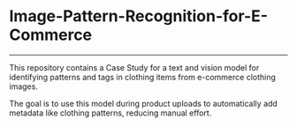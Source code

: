 # Image-Pattern-Recognition-for-E-Commerce
---

This repository contains a Case Study for a text and vision model for identifying patterns and tags in clothing items from e-commerce clothing images.

The goal is to use this model during product uploads to automatically add metadata like clothing patterns, reducing manual effort.
